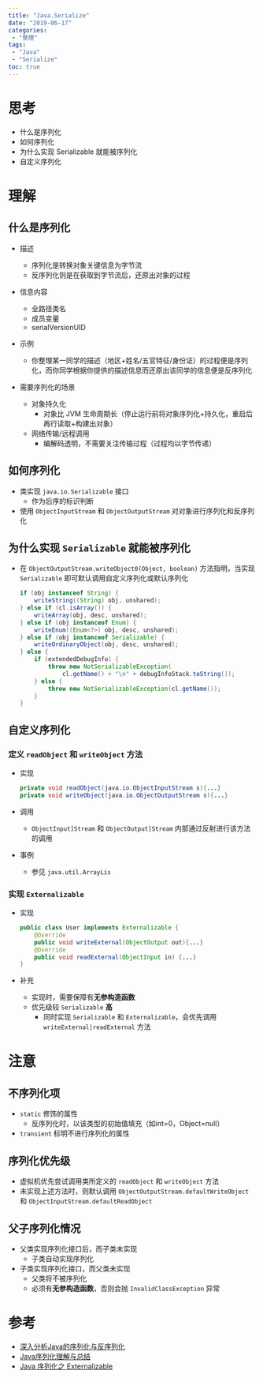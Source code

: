 ```yaml
---
title: "Java.Serialize"
date: "2019-06-17"
categories:
 - "整理"
tags:
 - "Java"
 - "Serialize"
toc: true
---
```


# 思考
- 什么是序列化
- 如何序列化
- 为什么实现 Serializable 就能被序列化
- 自定义序列化

# 理解 
## 什么是序列化
- 描述
    - 序列化是转换对象关键信息为字节流
    - 反序列化则是在获取到字节流后，还原出对象的过程

- 信息内容
    - 全路径类名
    - 成员变量
    - serialVersionUID

- 示例
    - 你整理某一同学的描述（地区+姓名/五官特征/身份证）的过程便是序列化，而你同学根据你提供的描述信息而还原出该同学的信息便是反序列化

- 需要序列化的场景
    - 对象持久化
        - 对象比 JVM 生命周期长（停止运行前将对象序列化+持久化，重启后再行读取+构建出对象）
    - 网络传输/远程调用
        - 编解码透明，不需要关注传输过程（过程均以字节传递）


## 如何序列化
- 类实现 `java.io.Serializable` 接口
    - 作为后序的标识判断
- 使用 `ObjectInputStream` 和 `ObjectOutputStream` 对对象进行序列化和反序列化

## 为什么实现 `Serializable` 就能被序列化
- 在 `ObjectOutputStream.writeObject0(Object, boolean)` 方法指明，当实现 `Serializable` 即可默认调用自定义序列化或默认序列化

    ```java
    if (obj instanceof String) {
        writeString((String) obj, unshared);
    } else if (cl.isArray()) {
        writeArray(obj, desc, unshared);
    } else if (obj instanceof Enum) {
        writeEnum((Enum<?>) obj, desc, unshared);
    } else if (obj instanceof Serializable) {
        writeOrdinaryObject(obj, desc, unshared);
    } else {
        if (extendedDebugInfo) {
            throw new NotSerializableException(
                cl.getName() + "\n" + debugInfoStack.toString());
        } else {
            throw new NotSerializableException(cl.getName());
        }
    }
    ```

## 自定义序列化
###  定义 `readObject` 和 `writeObject` 方法

- 实现

    ```java
    private void readObject(java.io.ObjectInputStream s){...}
    private void writeObject(java.io.ObjectOutputStream s){...}
    ```

- 调用
    - `ObjectInput]Stream` 和 `ObjectOutput]Stream` 内部通过反射进行该方法的调用

- 事例
    - 参见 `java.util.ArrayLis`

### 实现 `Externalizable`

- 实现

    ```java
    public class User implements Externalizable {
        @Override
        public void writeExternal(ObjectOutput out){...}
        @Override
        public void readExternal(ObjectInput in) {...}
    }
    ```

- 补充
    - 实现时，需要保障有**无参构造函数**
    - 优先级较 `Serializable` **高**
        - 同时实现 `Serializable` 和 `Externalizable`，会优先调用 `writeExternal|readExternal` 方法


# 注意
## 不序列化项
- `static` 修饰的属性
    - 反序列化时，以该类型的初始值填充（如int=0，Object=null）
- `transient` 标明不进行序列化的属性
 
## 序列化优先级
- 虚拟机优先尝试调用类所定义的 `readObject` 和 `writeObject` 方法
- 未实现上述方法时，则默认调用 `ObjectOutputStream.defaultWriteObject` 和 `ObjectInputStream.defaultReadObject `

## 父子序列化情况
- 父类实现序列化接口后，而子类未实现
    - 子类自动实现序列化
- 子类实现序列化接口，而父类未实现
    - 父类将不被序列化
    - 必须有**无参构造函数**，否则会抛 `InvalidClassException` 异常

# 参考
- [深入分析Java的序列化与反序列化](https://www.hollischuang.com/archives/1140)
- [Java序列化理解与总结](https://www.jianshu.com/p/ff770511a097)
- [Java 序列化之 Externalizable](https://www.jianshu.com/p/411e18ceaa55)
